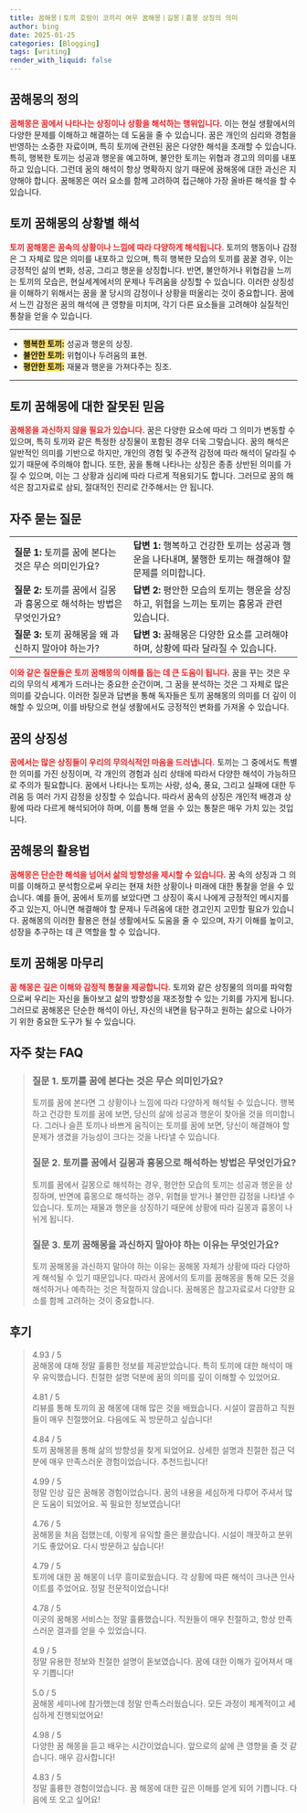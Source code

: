 ```yaml
---
title: 꿈해몽ㅣ토끼 호랑이 코끼리 여우 꿈해몽ㅣ길몽ㅣ흉몽 상징의 의미
author: bing
date: 2025-01-25
categories: [Blogging]
tags: [writing]
render_with_liquid: false
---
```



<h2 id='꿈해몽의 정의'>꿈해몽의 정의</h2>

<p><b><span style="color: #ee2323;">꿈해몽은 꿈에서 나타나는 상징이나 상황을 해석하는 행위입니다.</span></b> 이는 현실 생활에서의 다양한 문제를 이해하고 해결하는 데 도움을 줄 수 있습니다. 꿈은 개인의 심리와 경험을 반영하는 소중한 자료이며, 특히 토끼에 관련된 꿈은 다양한 해석을 초래할 수 있습니다. 특히, 행복한 토끼는 성공과 행운을 예고하며, 불안한 토끼는 위협과 경고의 의미를 내포하고 있습니다. 그런데 꿈의 해석이 항상 명확하지 않기 때문에 꿈해몽에 대한 과신은 지양해야 합니다. 꿈해몽은 여러 요소를 함께 고려하여 접근해야 가장 올바른 해석을 할 수 있습니다.</p>

<h2 id='토끼 꿈해몽의 상황별 해석'>토끼 꿈해몽의 상황별 해석</h2>

<p><b><span style="color: #ee2323;">토끼 꿈해몽은 꿈속의 상황이나 느낌에 따라 다양하게 해석됩니다.</span></b> 토끼의 행동이나 감정은 그 자체로 많은 의미를 내포하고 있으며, 특히 행복한 모습의 토끼를 꿈꿀 경우, 이는 긍정적인 삶의 변화, 성공, 그리고 행운을 상징합니다. 반면, 불안하거나 위협감을 느끼는 토끼의 모습은, 현실세계에서의 문제나 두려움을 상징할 수 있습니다. 이러한 상징성을 이해하기 위해서는 꿈을 꿀 당시의 감정이나 상황을 떠올리는 것이 중요합니다. 꿈에서 느낀 감정은 꿈의 해석에 큰 영향을 미치며, 각기 다른 요소들을 고려해야 실질적인 통찰을 얻을 수 있습니다.</p>

<hr />

<ul>
    <li><b><span style="background-color: #ffe066;">행복한 토끼:</span></b> 성공과 행운의 상징.</li>
    <li><b><span style="background-color: #ffe066;">불안한 토끼:</span></b> 위협이나 두려움의 표현.</li>
    <li><b><span style="background-color: #ffe066;">평안한 토끼:</span></b> 재물과 행운을 가져다주는 징조.</li>
</ul>

<hr />

<h2 id='토끼 꿈해몽에 대한 잘못된 믿음'>토끼 꿈해몽에 대한 잘못된 믿음</h2>

<p><b><span style="color: #ee2323;">꿈해몽을 과신하지 않을 필요가 있습니다.</span></b> 꿈은 다양한 요소에 따라 그 의미가 변동할 수 있으며, 특히 토끼와 같은 특정한 상징물이 포함된 경우 더욱 그렇습니다. 꿈의 해석은 일반적인 의미를 기반으로 하지만, 개인의 경험 및 주관적 감정에 따라 해석이 달라질 수 있기 때문에 주의해야 합니다. 또한, 꿈을 통해 나타나는 상징은 종종 상반된 의미를 가질 수 있으며, 이는 그 상황과 심리에 따라 다르게 적용되기도 합니다. 그러므로 꿈의 해석은 참고자료로 삼되, 절대적인 진리로 간주해서는 안 됩니다.</p>

<h2 id='자주 묻는 질문'>자주 묻는 질문</h2>

<table>
    <tr>
        <td><b>질문 1:</b> 토끼를 꿈에 본다는 것은 무슨 의미인가요?</td>
        <td><b>답변 1:</b> 행복하고 건강한 토끼는 성공과 행운을 나타내며, 불행한 토끼는 해결해야 할 문제를 의미합니다.</td>
    </tr>
    <tr>
        <td><b>질문 2:</b> 토끼를 꿈에서 길몽과 흉몽으로 해석하는 방법은 무엇인가요?</td>
        <td><b>답변 2:</b> 평안한 모습의 토끼는 행운을 상징하고, 위협을 느끼는 토끼는 흉몽과 관련 있습니다.</td>
    </tr>
    <tr>
        <td><b>질문 3:</b> 토끼 꿈해몽을 왜 과신하지 말아야 하는가?</td>
        <td><b>답변 3:</b> 꿈해몽은 다양한 요소를 고려해야 하며, 상황에 따라 달라질 수 있습니다.</td>
    </tr>
</table>

<p><b><span style="color: #ee2323;">이와 같은 질문들은 토끼 꿈해몽의 이해를 돕는 데 큰 도움이 됩니다.</span></b> 꿈을 꾸는 것은 우리의 무의식 세계가 드러나는 중요한 순간이며, 그 꿈을 분석하는 것은 그 자체로 많은 의미를 갖습니다. 이러한 질문과 답변을 통해 독자들은 토끼 꿈해몽의 의미를 더 깊이 이해할 수 있으며, 이를 바탕으로 현실 생활에서도 긍정적인 변화를 가져올 수 있습니다.</p>

<h2 id='꿈의 상징성'>꿈의 상징성</h2>

<p><b><span style="color: #ee2323;">꿈에서는 많은 상징들이 우리의 무의식적인 마음을 드러냅니다.</span></b> 토끼는 그 중에서도 특별한 의미를 가진 상징이며, 각 개인의 경험과 심리 상태에 따라서 다양한 해석이 가능하므로 주의가 필요합니다. 꿈에서 나타나는 토끼는 사랑, 성숙, 풍요, 그리고 실패에 대한 두려움 등 여러 가지 감정을 상징할 수 있습니다. 따라서 꿈속의 상징은 개인적 배경과 상황에 따라 다르게 해석되어야 하며, 이를 통해 얻을 수 있는 통찰은 매우 가치 있는 것입니다.</p>

<h2 id='꿈해몽의 활용법'>꿈해몽의 활용법</h2>

<p><b><span style="color: #ee2323;">꿈해몽은 단순한 해석을 넘어서 삶의 방향성을 제시할 수 있습니다.</span></b> 꿈 속의 상징과 그 의미를 이해하고 분석함으로써 우리는 현재 처한 상황이나 미래에 대한 통찰을 얻을 수 있습니다. 예를 들어, 꿈에서 토끼를 보았다면 그 상징이 혹시 나에게 긍정적인 메시지를 주고 있는지, 아니면 해결해야 할 문제나 두려움에 대한 경고인지 고민할 필요가 있습니다. 꿈해몽의 이러한 활용은 현실 생활에서도 도움을 줄 수 있으며, 자기 이해를 높이고, 성장을 추구하는 데 큰 역할을 할 수 있습니다.</p>

<h2 id='dream_interpretation'>토끼 꿈해몽 마무리</h2>

<p><b><span style="color: #ee2323;">꿈 해몽은 깊은 이해와 감정적 통찰을 제공합니다.</span></b> 토끼와 같은 상징물의 의미를 파악함으로써 우리는 자신을 돌아보고 삶의 방향성을 재조정할 수 있는 기회를 가지게 됩니다. 그러므로 꿈해몽은 단순한 해석이 아닌, 자신의 내면을 탐구하고 원하는 삶으로 나아가기 위한 중요한 도구가 될 수 있습니다.</p>


<h2 id='자주_찾는_FAQ'>자주 찾는 FAQ</h2>
<div itemscope="" itemtype="https://schema.org/FAQPage"> 
<blockquote> 
<div itemscope="" itemprop="mainEntity" itemtype="https://schema.org/Question"> 
<h3 itemprop="name">질문 1. 토끼를 꿈에 본다는 것은 무슨 의미인가요?</h3> 
<div itemscope="" itemprop="acceptedAnswer" itemtype="https://schema.org/Answer"> 
<span itemprop="text"> 
<p>토끼를 꿈에 본다면 그 상황이나 느낌에 따라 다양하게 해석될 수 있습니다. 행복하고 건강한 토끼를 꿈에 보면, 당신의 삶에 성공과 행운이 찾아올 것을 의미합니다. 그러나 슬픈 토끼나 바쁘게 움직이는 토끼를 꿈에 보면, 당신이 해결해야 할 문제가 생겼을 가능성이 크다는 것을 나타낼 수 있습니다.</p> 
</span> 
</div> 
</div> 
<div itemscope="" itemprop="mainEntity" itemtype="https://schema.org/Question"> 
<h3 itemprop="name">질문 2. 토끼를 꿈에서 길몽과 흉몽으로 해석하는 방법은 무엇인가요?</h3> 
<div itemscope="" itemprop="acceptedAnswer" itemtype="https://schema.org/Answer"> 
<span itemprop="text"> 
<p>토끼를 꿈에서 길몽으로 해석하는 경우, 평안한 모습의 토끼는 성공과 행운을 상징하며, 반면에 흉몽으로 해석하는 경우, 위협을 받거나 불안한 감정을 나타낼 수 있습니다. 토끼는 재물과 행운을 상징하기 때문에 상황에 따라 길몽과 흉몽이 나뉘게 됩니다.</p> 
</span> 
</div> 
</div> 
<div itemscope="" itemprop="mainEntity" itemtype="https://schema.org/Question"> 
<h3 itemprop="name">질문 3. 토끼 꿈해몽을 과신하지 말아야 하는 이유는 무엇인가요?</h3> 
<div itemscope="" itemprop="acceptedAnswer" itemtype="https://schema.org/Answer"> 
<span itemprop="text"> 
<p>토끼 꿈해몽을 과신하지 말아야 하는 이유는 꿈해몽 자체가 상황에 따라 다양하게 해석될 수 있기 때문입니다. 따라서 꿈에서의 토끼를 꿈해몽을 통해 모든 것을 해석하거나 예측하는 것은 적절하지 않습니다. 꿈해몽은 참고자료로서 다양한 요소를 함께 고려하는 것이 중요합니다.</p> 
</span> 
</div> 
</div> 
</blockquote> 
</div>
<h2 id='후기'>후기</h2>
<div itemscope itemtype="https://schema.org/Product">
  <blockquote>
  <div itemprop="review" itemscope itemtype="https://schema.org/Review">
      <div itemprop="reviewRating" itemscope itemtype="https://schema.org/Rating"> <span itemprop="ratingValue">4.93</span> / <span itemprop="bestRating">5</span> </div>
      <span itemprop="reviewBody">꿈해몽에 대해 정말 훌륭한 정보를 제공받았습니다. 특히 토끼에 대한 해석이 매우 유익했습니다. 친절한 설명 덕분에 꿈의 의미를 깊이 이해할 수 있었어요.</span>
  </div>
  <br>
  <div itemprop="review" itemscope itemtype="https://schema.org/Review">
      <div itemprop="reviewRating" itemscope itemtype="https://schema.org/Rating"> <span itemprop="ratingValue">4.81</span> / <span itemprop="bestRating">5</span> </div>
      <span itemprop="reviewBody">리뷰를 통해 토끼의 꿈 해몽에 대해 많은 것을 배웠습니다. 시설이 깔끔하고 직원들이 매우 친절했어요. 다음에도 꼭 방문하고 싶습니다!</span>
  </div>
  <br>
  <div itemprop="review" itemscope itemtype="https://schema.org/Review">
      <div itemprop="reviewRating" itemscope itemtype="https://schema.org/Rating"> <span itemprop="ratingValue">4.84</span> / <span itemprop="bestRating">5</span> </div>
      <span itemprop="reviewBody">토끼 꿈해몽을 통해 삶의 방향성을 찾게 되었어요. 상세한 설명과 친절한 접근 덕분에 매우 만족스러운 경험이었습니다. 추천드립니다!</span>
  </div>
  <br>
  <div itemprop="review" itemscope itemtype="https://schema.org/Review">
      <div itemprop="reviewRating" itemscope itemtype="https://schema.org/Rating"> <span itemprop="ratingValue">4.99</span> / <span itemprop="bestRating">5</span> </div>
      <span itemprop="reviewBody">정말 인상 깊은 꿈해몽 경험이었습니다. 꿈의 내용을 세심하게 다루어 주셔서 많은 도움이 되었어요. 꼭 필요한 정보였습니다!</span>
  </div>
  <br>
  <div itemprop="review" itemscope itemtype="https://schema.org/Review">
      <div itemprop="reviewRating" itemscope itemtype="https://schema.org/Rating"> <span itemprop="ratingValue">4.76</span> / <span itemprop="bestRating">5</span> </div>
      <span itemprop="reviewBody">꿈해몽을 처음 접했는데, 이렇게 유익할 줄은 몰랐습니다. 시설이 깨끗하고 분위기도 좋았어요. 다시 방문하고 싶습니다!</span>
  </div>
  <br>
  <div itemprop="review" itemscope itemtype="https://schema.org/Review">
      <div itemprop="reviewRating" itemscope itemtype="https://schema.org/Rating"> <span itemprop="ratingValue">4.79</span> / <span itemprop="bestRating">5</span> </div>
      <span itemprop="reviewBody">토끼에 대한 꿈 해몽이 너무 흥미로웠습니다. 각 상황에 따른 해석이 크나큰 인사이트를 주었어요. 정말 전문적이었습니다!</span>
  </div>
  <br>
  <div itemprop="review" itemscope itemtype="https://schema.org/Review">
      <div itemprop="reviewRating" itemscope itemtype="https://schema.org/Rating"> <span itemprop="ratingValue">4.78</span> / <span itemprop="bestRating">5</span> </div>
      <span itemprop="reviewBody">이곳의 꿈해몽 서비스는 정말 훌륭했습니다. 직원들이 매우 친절하고, 항상 만족스러운 결과를 얻을 수 있었습니다.</span>
  </div>
  <br>
  <div itemprop="review" itemscope itemtype="https://schema.org/Review">
      <div itemprop="reviewRating" itemscope itemtype="https://schema.org/Rating"> <span itemprop="ratingValue">4.9</span> / <span itemprop="bestRating">5</span> </div>
      <span itemprop="reviewBody">정말 유용한 정보와 친절한 설명이 돋보였습니다. 꿈에 대한 이해가 깊어져서 매우 기쁩니다!</span>
  </div>
  <br>
  <div itemprop="review" itemscope itemtype="https://schema.org/Review">
      <div itemprop="reviewRating" itemscope itemtype="https://schema.org/Rating"> <span itemprop="ratingValue">5.0</span> / <span itemprop="bestRating">5</span> </div>
      <span itemprop="reviewBody">꿈해몽 세미나에 참가했는데 정말 만족스러웠습니다. 모든 과정이 체계적이고 세심하게 진행되었어요!</span>
  </div>
  <br>
  <div itemprop="review" itemscope itemtype="https://schema.org/Review">
      <div itemprop="reviewRating" itemscope itemtype="https://schema.org/Rating"> <span itemprop="ratingValue">4.98</span> / <span itemprop="bestRating">5</span> </div>
      <span itemprop="reviewBody">다양한 꿈 해몽을 듣고 배우는 시간이었습니다. 앞으로의 삶에 큰 영향을 줄 것 같습니다. 매우 감사합니다!</span>
  </div>
  <br>
  <div itemprop="review" itemscope itemtype="https://schema.org/Review">
      <div itemprop="reviewRating" itemscope itemtype="https://schema.org/Rating"> <span itemprop="ratingValue">4.83</span> / <span itemprop="bestRating">5</span> </div>
      <span itemprop="reviewBody">정말 훌륭한 경험이었습니다. 꿈 해몽에 대한 깊은 이해를 얻게 되어 기쁩니다. 다음에 또 오고 싶어요!</span>
  </div>
  </blockquote>
</div>
